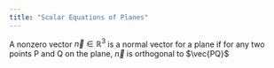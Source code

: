 ```yaml
---
title: "Scalar Equations of Planes"
---
```


A nonzero vector $\vec{n} \in \mathbb{R}^3$ is a normal vector for a plane if for any two points P and Q on the plane, $\vec{n}$ is orthogonal to $\vec{PQ}$ 

